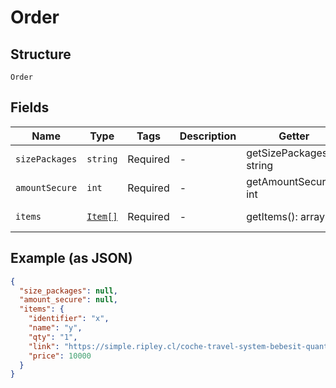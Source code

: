 
# Order

## Structure

`Order`

## Fields

| Name | Type | Tags | Description | Getter | Setter |
|  --- | --- | --- | --- | --- | --- |
| `sizePackages` | `string` | Required | - | getSizePackages(): string | setSizePackages(string sizePackages): void |
| `amountSecure` | `int` | Required | - | getAmountSecure(): int | setAmountSecure(int amountSecure): void |
| `items` | [`Item[]`](/doc/models/item.md) | Required | - | getItems(): array | setItems(array items): void |

## Example (as JSON)

```json
{
  "size_packages": null,
  "amount_secure": null,
  "items": {
    "identifier": "x",
    "name": "y",
    "qty": "1",
    "link": "https://simple.ripley.cl/coche-travel-system-bebesit-quantum-2000371599941p",
    "price": 10000
  }
}
```


